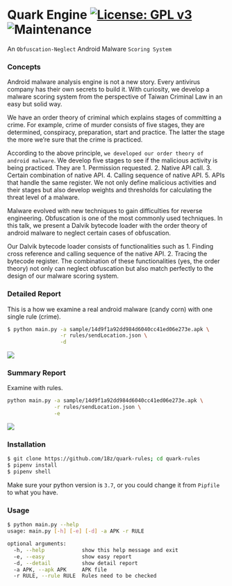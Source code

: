 # Quark Engine [![License: GPL v3](https://img.shields.io/badge/License-GPLv3-blue.svg)](https://github.com/18z/quark-rules/blob/master/LICENSE) ![Maintenance](https://img.shields.io/maintenance/yes/2019.svg?style=flat-square)
An ```Obfuscation-Neglect``` Android Malware ```Scoring System```

### Concepts

Android malware analysis engine is not a new story. Every antivirus company has their own secrets to build it. With curiosity, we develop a malware scoring system from the perspective of Taiwan Criminal Law in an easy but solid way. 

We have an order theory of criminal which explains stages of committing a crime. For example, crime of murder consists of five stages, they are determined, conspiracy, preparation, start and practice. The latter the stage the more we’re sure that the crime is practiced. 

According to the above principle, ```we developed our order theory of android malware```. We develop five stages to see if the malicious activity is being practiced. They are 1. Permission requested. 2. Native API call. 3. Certain combination of native API. 4. Calling sequence of native API. 5. APIs that handle the same register. We not only define malicious activities and their stages but also develop weights and thresholds for calculating the threat level of a malware. 

Malware evolved with new techniques to gain difficulties for reverse engineering. Obfuscation is one of the most commonly used techniques. In this talk, we present a Dalvik bytecode loader with the order theory of android malware to neglect certain cases of obfuscation. 

Our Dalvik bytecode loader consists of functionalities such as 1. Finding cross reference and calling sequence of the native API. 2. Tracing the bytecode register. The combination of these functionalities (yes, the order theory) not only can neglect obfuscation but also match perfectly to the design of our malware scoring system.

### Detailed Report
This is a how we examine a real android malware (candy corn) with one single rule (crime).

```bash
$ python main.py -a sample/14d9f1a92dd984d6040cc41ed06e273e.apk \
                 -r rules/sendLocation.json \
                 -d
```

![](https://i.imgur.com/DK8c3cL.png)

### Summary Report
Examine with rules.

```bash
python main.py -a sample/14d9f1a92dd984d6040cc41ed06e273e.apk \
               -r rules/sendLocation.json \
               -e
```
![](https://i.imgur.com/cNOsyO9.png)


### Installation

```bash
$ git clone https://github.com/18z/quark-rules; cd quark-rules
$ pipenv install
$ pipenv shell
```

Make sure your python version is `3.7`, or you could change it from `Pipfile` to what you have.

### Usage

```bash
$ python main.py --help
usage: main.py [-h] [-e] [-d] -a APK -r RULE

optional arguments:
  -h, --help            show this help message and exit
  -e, --easy            show easy report
  -d, --detail          show detail report
  -a APK, --apk APK     APK file
  -r RULE, --rule RULE  Rules need to be checked
```


